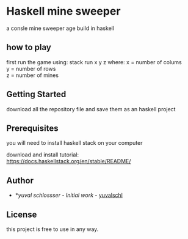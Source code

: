 # Haskell mine sweeper

a consle mine sweeper age build in haskell

## how to play

first run the game using: stack run x y z
where:
x = number of colums\
y = number of rows\
z = number of mines

## Getting Started

download all the repository file and save them as an haskell project 

## Prerequisites

you will need to install haskell stack on your computer

download and install tutorial:
https://docs.haskellstack.org/en/stable/README/

## Author

* **yuval schlossser* - *Initial work* - [yuvalschl](https://github.com/yuvalschl)

## License

this project is free to use in any way.
